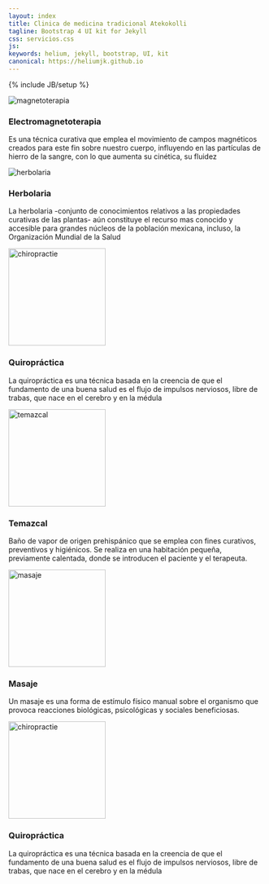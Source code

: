 ```yaml
---
layout: index
title: Clinica de medicina tradicional Atekokolli
tagline: Bootstrap 4 UI kit for Jekyll
css: servicios.css
js: 
keywords: helium, jekyll, bootstrap, UI, kit
canonical: https://heliumjk.github.io
---
```

{% include JB/setup %}
<!-- Content Area Start -->
<div id="content">
  <div class="container mt-5">
    <div class="row">
      <div class="col-sm-6 col-md-3">
        <div class="card">
          <img class="card-img-top" src="{{ BASE_PATH }}/assets/images/magnetoterapia.jpg" alt="magnetoterapia">
          <div class="card-block">
            <h3 class="card-title">Electromagnetoterapia</h3>
            <p class="card-text">Es una técnica curativa que emplea el movimiento de campos magnéticos creados para este fin sobre nuestro cuerpo, influyendo en las partículas de hierro de la sangre, con lo que aumenta su cinética, su fluidez</p>
          </div>
        </div>
      </div>
      <div class="col-sm-6 col-md-3">
        <div class="card">
          <img class="card-img-top" src="{{ BASE_PATH }}/assets/images/herbolaria.jpg" alt="herbolaria">
          <div class="card-block">
            <h3 class="card-title">Herbolaria</h3>
            <p class="card-text">La herbolaria -conjunto de conocimientos relativos a las propiedades curativas de las plantas- aún constituye el recurso mas conocido y accesible para grandes núcleos de la población mexicana, incluso, la Organización Mundial de la Salud</p>
          </div>
        </div>
      </div>
      <div class="col-sm-6 col-md-3">
        <div class="card">
          <img class="card-img-top" src="{{ BASE_PATH }}/assets/images/chiropractie.jpg" alt="chiropractie" height="191">
          <div class="card-block">
            <h3 class="card-title">	Quiropráctica</h3>
            <p class="card-text">La quiropráctica es una técnica basada en la creencia de que el fundamento de una buena salud es el flujo de impulsos nerviosos, libre de trabas, que nace en el cerebro y en la médula</p>
          </div>
        </div>
      </div>
      <div class="col-sm-6 col-md-3">
        <div class="card">
          <img class="card-img-top" src="{{ BASE_PATH }}/assets/images/temazcal.jpg" alt="temazcal" height="191">
          <div class="card-block">
            <h3 class="card-title">	Temazcal</h3>
            <p class="card-text">Baño de vapor de origen prehispánico que se emplea con fines curativos, preventivos y higiénicos. Se realiza en una habitación pequeña, previamente calentada, donde se introducen el paciente y el terapeuta.</p>
          </div>
        </div>
      </div>
      <div class="col-sm-6 col-md-3">
        <div class="card">
          <img class="card-img-top" src="{{ BASE_PATH }}/assets/images/masaje.jpg" alt="masaje" height="191">
          <div class="card-block">
            <h3 class="card-title">Masaje</h3>
            <p class="card-text">Un masaje es una forma de estímulo físico manual sobre el organismo que provoca reacciones biológicas, psicológicas y sociales beneficiosas.</p>
          </div>
        </div>
      </div>
      <div class="col-sm-6 col-md-3">
        <div class="card">
          <img class="card-img-top" src="{{ BASE_PATH }}/assets/images/chiropractie.jpg" alt="chiropractie" height="191">
          <div class="card-block">
            <h3 class="card-title">	Quiropráctica</h3>
            <p class="card-text">La quiropráctica es una técnica basada en la creencia de que el fundamento de una buena salud es el flujo de impulsos nerviosos, libre de trabas, que nace en el cerebro y en la médula</p>
          </div>
        </div>
      </div>
    </div>
  </div>                
<!-- Content area end -->
</div>
